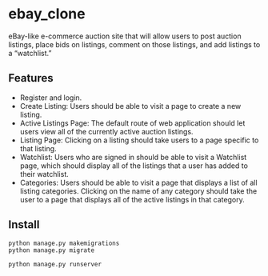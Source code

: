 # ebay_clone
eBay-like e-commerce auction site that will allow users to post auction listings, place bids on listings, comment on those listings, and add listings to a “watchlist.”

## Features
  - Register and login.
  - Create Listing: Users should be able to visit a page to create a new listing.
  - Active Listings Page: The default route of web application should let users view all of the currently active auction listings.
  - Listing Page: Clicking on a listing should take users to a page specific to that listing.
  - Watchlist: Users who are signed in should be able to visit a Watchlist page, which should display all of the listings that a user has added to their watchlist.
  - Categories: Users should be able to visit a page that displays a list of all listing categories. Clicking on the name of any category should take the user to a page that displays all of the active listings in that category.
  
## Install
  ```
  python manage.py makemigrations
  python manage.py migrate
  
  python manage.py runserver
  ```
